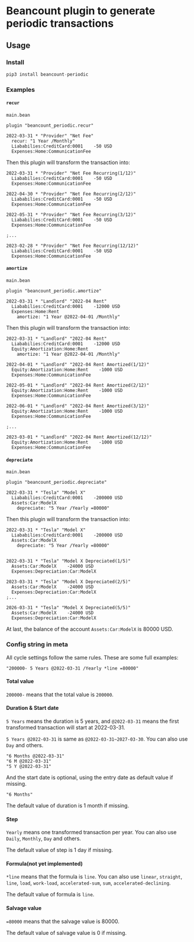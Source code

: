 # Beancount plugin to generate periodic transactions

## Usage

### Install

```python
pip3 install beancount-periodic
```
### Examples
#### `recur`

`main.bean`
```
plugin "beancount_periodic.recur"
```

```beancount
2022-03-31 * "Provider" "Net Fee"
  recur: "1 Year /Monthly"
  Liababilies:CreditCard:0001    -50 USD
  Expenses:Home:CommunicationFee
```

Then this plugin will transform the transaction into:

```beancount
2022-03-31 * "Provider" "Net Fee Recurring(1/12)"
  Liababilies:CreditCard:0001    -50 USD
  Expenses:Home:CommunicationFee

2022-04-30 * "Provider" "Net Fee Recurring(2/12)"
  Liababilies:CreditCard:0001    -50 USD
  Expenses:Home:CommunicationFee

2022-05-31 * "Provider" "Net Fee Recurring(3/12)"
  Liababilies:CreditCard:0001    -50 USD
  Expenses:Home:CommunicationFee

;...

2023-02-28 * "Provider" "Net Fee Recurring(12/12)"
  Liababilies:CreditCard:0001    -50 USD
  Expenses:Home:CommunicationFee
```

#### `amortize`

`main.bean`
```
plugin "beancount_periodic.amortize"
```

```beancount
2022-03-31 * "Landlord" "2022-04 Rent"
  Liababilies:CreditCard:0001    -12000 USD
  Expenses:Home:Rent
    amortize: "1 Year @2022-04-01 /Monthly"
```

Then this plugin will transform the transaction into:

```beancount
2022-03-31 * "Landlord" "2022-04 Rent"
  Liababilies:CreditCard:0001    -12000 USD
  Equity:Amortization:Home:Rent
    amortize: "1 Year @2022-04-01 /Monthly"

2022-04-01 * "Landlord" "2022-04 Rent Amortized(1/12)"
  Equity:Amortization:Home:Rent    -1000 USD
  Expenses:Home:CommunicationFee

2022-05-01 * "Landlord" "2022-04 Rent Amortized(2/12)"
  Equity:Amortization:Home:Rent    -1000 USD
  Expenses:Home:CommunicationFee

2022-06-01 * "Landlord" "2022-04 Rent Amortized(3/12)"
  Equity:Amortization:Home:Rent    -1000 USD
  Expenses:Home:CommunicationFee

;...

2023-03-01 * "Landlord" "2022-04 Rent Amortized(12/12)"
  Equity:Amortization:Home:Rent    -1000 USD
  Expenses:Home:CommunicationFee
```

#### `depreciate`

`main.bean`
```
plugin "beancount_periodic.depreciate"
```

```beancount
2022-03-31 * "Tesla" "Model X"
  Liababilies:CreditCard:0001    -200000 USD
  Assets:Car:ModelX
    depreciate: "5 Year /Yearly =80000"
```

Then this plugin will transform the transaction into:

```beancount
2022-03-31 * "Tesla" "Model X"
  Liababilies:CreditCard:0001    -200000 USD
  Assets:Car:ModelX
    depreciate: "5 Year /Yearly =80000"
  

2022-03-31 * "Tesla" "Model X Depreciated(1/5)"
  Assets:Car:ModelX    -24000 USD
  Expenses:Depreciation:Car:ModelX

2023-03-31 * "Tesla" "Model X Depreciated(2/5)"
  Assets:Car:ModelX    -24000 USD
  Expenses:Depreciation:Car:ModelX
;...

2026-03-31 * "Tesla" "Model X Depreciated(5/5)"
  Assets:Car:ModelX    -24000 USD
  Expenses:Depreciation:Car:ModelX
```

At last, the balance of the account `Assets:Car:ModelX` is 80000 USD.

### Config string in meta

All cycle settings follow the same rules. These are some full examples:

```
"200000- 5 Years @2022-03-31 /Yearly *line =80000"
```

#### Total value

`200000-` means that the total value is `200000`.

#### Duration & Start date

`5 Years` means the duration is 5 years, and `@2022-03-31` means the first transformed transaction will start at 2022-03-31.

`5 Years @2022-03-31` is same as `@2022-03-31~2027-03-30`. You can also use `Day` and others.

```
"6 Months @2022-03-31"
"6 M @2022-03-31"
"5 Y @2022-03-31"
```

And the start date is optional, using the entry date as default value if missing. 

```
"6 Months"
```

The default value of duration is 1 month if missing.

#### Step

`Yearly` means one transformed transaction per year. You can also use `Daily`, `Monthly`, `Day` and others.

The default value of step is 1 day if missing.

#### Formula(not yet implemented)

`*line` means that the formula is `line`. You can also use `linear`, `straight`, `line`, `load`, `work-load`, `accelerated-sum`, `sum`, `accelerated-declining`.

The default value of formula is `line`.

#### Salvage value

`=80000` means that the salvage value is 80000.

The default value of salvage value is 0 if missing.